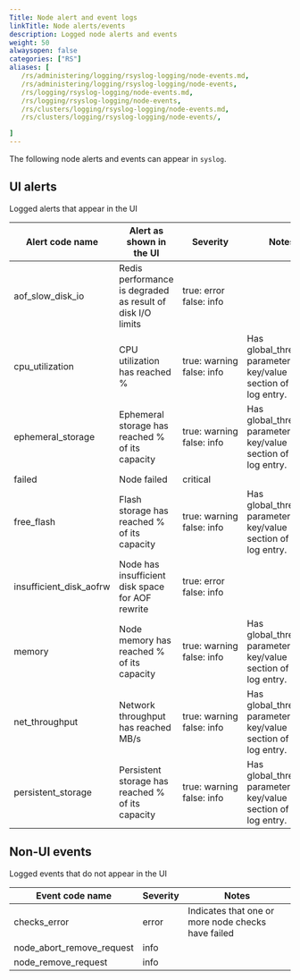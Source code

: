 ```yaml
---
Title: Node alert and event logs
linkTitle: Node alerts/events
description: Logged node alerts and events
weight: 50
alwaysopen: false
categories: ["RS"]
aliases: [
   /rs/administering/logging/rsyslog-logging/node-events.md,
   /rs/administering/logging/rsyslog-logging/node-events, 
   /rs/logging/rsyslog-logging/node-events.md,
   /rs/logging/rsyslog-logging/node-events, 
   /rs/clusters/logging/rsyslog-logging/node-events.md,
   /rs/clusters/logging/rsyslog-logging/node-events/,

]
---
```


The following node alerts and events can appear in `syslog`.

## UI alerts

Logged alerts that appear in the UI

| Alert code name | Alert as shown in the UI | Severity | Notes |
|-----------------|--------------------------|----------|-------|
aof_slow_disk_io | Redis performance is degraded as result of disk I/O limits | true:&nbsp;error<br />false: info | 
cpu_utilization | CPU utilization has reached <threshold>% | true:&nbsp;warning<br />false: info | Has global_threshold parameter in the key/value section of the log entry.
ephemeral_storage | Ephemeral storage has reached <threshold>% of its capacity | true:&nbsp;warning<br />false: info | Has global_threshold parameter in the key/value section of the log entry. |
failed | Node failed | critical |  
free_flash | Flash storage has reached <threshold>% of its capacity | true:&nbsp;warning<br />false: info | Has global_threshold parameter in the key/value section of the log entry.
insufficient_disk_aofrw | Node has insufficient disk space for AOF rewrite | true:&nbsp;error<br />false: info |  
memory | Node memory has reached <threshold>% of its capacity | true:&nbsp;warning<br />false: info | Has global_threshold parameter in the key/value section of the log entry. |
net_throughput | Network throughput has reached <threshold>MB/s | true:&nbsp;warning<br />false: info | Has global_threshold parameter in the key/value section of the log entry. |
persistent_storage | Persistent storage has reached <threshold>% of its capacity | true:&nbsp;warning<br />false: info | Has global_threshold parameter in the key/value section of the log entry. |

## Non-UI events

Logged events that do not appear in the UI

| Event code name | Severity | Notes |
|-----------------|----------|-------|
| checks_error | error | Indicates that one or more node checks have failed |
| node_abort_remove_request | info |  |
| node_remove_request | info |  |